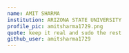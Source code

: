 ```yaml
---
name: AMIT SHARMA
institution: ARIZONA STATE UNIVERSITY
profile_pic: amitsharma1729.png
quote: keep it real and sudo the rest
github_user: amitsharma1729
---
```

